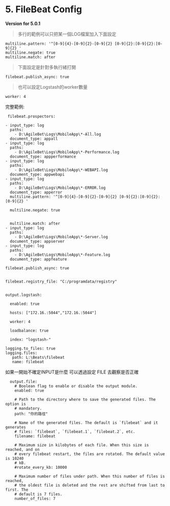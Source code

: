 # 5. FileBeat Config

**Version for 5.0.1**
>多行的範例可以只把某一個LOG檔案加入下面設定    
 
    multiline.pattern: '^[0-9]{4}-[0-9]{2}-[0-9]{2} [0-9]{2}:[0-9]{2}:[0-9]{2} '
    multiline.negate: true
    multiline.match: after  
>下面設定是針對多執行緒打開    

    filebeat.publish_async: true
> 也可以設定Logstash的worker數量

    worker: 4

完整範例:

     filebeat.prospectors:

    - input_type: log
      paths:
        - D:\AgileBet\Logs\MobileApp\*-All.log
      document_type: appall	
    - input_type: log
      paths:
        - D:\AgileBet\Logs\MobileApp\*-Performance.log
      document_type: appperformance	
    - input_type: log
      paths:
        - D:\AgileBet\Logs\MobileApp\*-WEBAPI.log
      document_type: appwebapi	  
    - input_type: log
      paths:
        - D:\AgileBet\Logs\MobileApp\*-ERROR.log
      document_type: apperror	 
      multiline.pattern: '^[0-9]{4}-[0-9]{2}-[0-9]{2} [0-9]{2}:[0-9]{2}:[0-9]{2} '

      multiline.negate: true


      multiline.match: after  
    - input_type: log
      paths:
        - D:\AgileBet\Logs\MobileApp\*-Server.log
      document_type: appserver	  
    - input_type: log
      paths:
        - D:\AgileBet\Logs\MobileApp\*-Feature.log
      document_type: appfeature	  

    filebeat.publish_async: true


    filebeat.registry_file: "C:/programdata/registry"


    output.logstash:

      enabled: true

      hosts: ["172.16.:5044","172.16.:5044"]

      worker: 4

      loadbalance: true

      index: "logstash-"

    logging.to_files: true
    logging.files:
       path: L:\Beats\filebeat
       name: filebeat

如果一開始不確定INPUT是什麼 可以透過設定 FILE 去觀察是否正確

      output.file:
        # Boolean flag to enable or disable the output module.
        enabled: true

        # Path to the directory where to save the generated files. The option is
        # mandatory.
        path: "你的路徑"

        # Name of the generated files. The default is `filebeat` and it generates
        # files: `filebeat`, `filebeat.1`, `filebeat.2`, etc.
        filename: filebeat

        # Maximum size in kilobytes of each file. When this size is reached, and on
        # every filebeat restart, the files are rotated. The default value is 10240
        # kB.
        #rotate_every_kb: 10000

        # Maximum number of files under path. When this number of files is reached,
        # the oldest file is deleted and the rest are shifted from last to first. The
        # default is 7 files.
        number_of_files: 7
